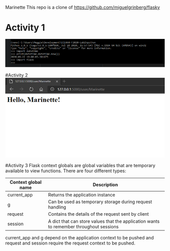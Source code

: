Marinette
This repo is a clone of https://github.com/miguelgrinberg/flasky

# Activity 1
![Activity 1 Screenshot](/images/ss1.png)

#Activity 2
![Activity 2 Screenshot](/images/ss2.png)

#Activity 3
Flask context globals are global variables that are temporary available to view functions. There are four different types:

Context global name | Description
--------------------|-------------
current_app | Returns the application instance
g | Can be used as temporary storage during request handling
request | Contains the details of the request sent by client
session | A dict that can store values that the application wants to remember throughout sessions


current_app and g depend on the application context to be pushed and request and session require the request context to be pushed.
